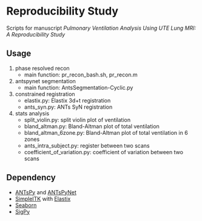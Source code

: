 # Reproducibility Study
Scripts for manuscript *Pulmonary Ventilation Analysis Using UTE Lung MRI: A Reproducibility Study*

## Usage
1. phase resolved recon
    * main function: pr_recon_bash.sh, pr_recon.m
2. antspynet segmentation
    * main function: AntsSegmentation-Cyclic.py
3. constrained registration 
    * elastix.py: Elastix 3d+t registration
    * ants_syn.py: ANTs SyN registration
4. stats analysis
    * split_violin.py: split violin plot of ventilation
    * bland_altman.py: Bland-Altman plot of total ventilation
    * bland_altman_6zone.py: Bland-Altman plot of total ventilation in 6 zones
    * ants_intra_subject.py: register between two scans
    * coefficient_of_variation.py: coefficient of variation between two scans

## Dependency
  * [ANTsPy](https://antspy.readthedocs.io/en/latest/) and [ANTsPyNet](https://github.com/ANTsX/ANTsPyNet)
  * [SimpleITK](https://simpleitk.org) with [Elastix](http://simpleelastix.github.io)
  * [Seaborn](https://seaborn.pydata.org)
  * [SigPy](https://sigpy.readthedocs.io/en/latest/)
